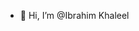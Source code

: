 - 👋 Hi, I’m @Ibrahim Khaleel
<!---
kallukhaleel/kallukhaleel is a ✨ special ✨ repository because its `README.md` (this file) appears on your GitHub profile.
You can click the Preview link to take a look at your changes.
--->
